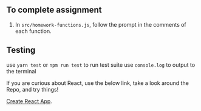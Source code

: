 ## To complete assignment

1. In `src/homework-functions.js`, follow the prompt in the comments of each function.

## Testing

use `yarn test` or `npm run test` to run test suite
use `console.log` to output to the terminal

If you are curious about React, use the below link, take a look around the Repo, and try things!

[Create React App](https://github.com/facebook/create-react-app).
